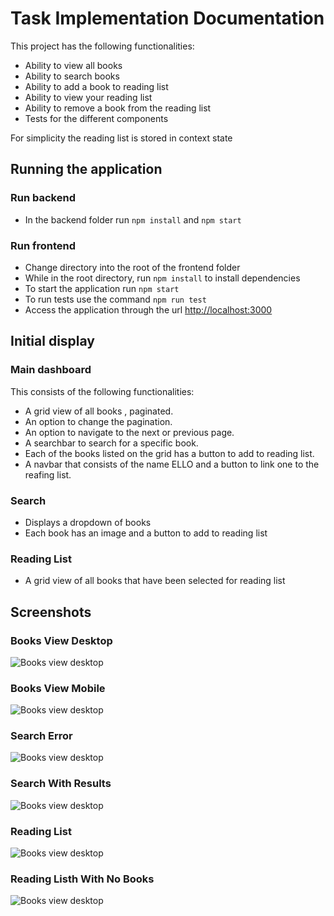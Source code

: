 # Task Implementation Documentation

This project has the following functionalities:
- Ability to view all books
- Ability to search books 
- Ability to add a book to reading list 
- Ability to view your reading list 
- Ability to remove a book from the reading list 
- Tests for the different components

For simplicity the reading list is stored in context state

## Running the application

### Run backend 

- In the backend folder run `npm install` and `npm start`
  
### Run frontend
 
- Change directory into the root of the frontend folder 
- While in the root directory, run `npm install` to install dependencies 
- To start the application run `npm start` 
- To run tests use the command `npm run test`
- Access the application through the url [http://localhost:3000](http://localhost:3000)


## Initial display

### Main dashboard 

This consists of the following functionalities:
- A grid view of all books , paginated.
- An option to change the pagination.
- An option to navigate to the next or previous page.
- A searchbar to search for a specific book.
- Each of the books listed on the grid has a button to add to reading list.
- A navbar that consists of the name ELLO and a button to link one to the reafing list.

### Search 

- Displays a dropdown of books 
- Each book has an image and a button to add to reading list 
  
### Reading List

- A grid view of all books that have been selected for reading list  

## Screenshots

### Books View Desktop

![Books view desktop](https://github.com/awa-73/fullstack-take-home-test/blob/main/frontend/src/docs/desktop.png)


### Books View Mobile

![Books view desktop](https://github.com/awa-73/fullstack-take-home-test/blob/main/frontend/src/docs/mobile.png)


### Search Error
![Books view desktop](https://github.com/awa-73/fullstack-take-home-test/blob/main/frontend/src/docs/search-error.png)

### Search With Results
![Books view desktop](https://github.com/awa-73/fullstack-take-home-test/blob/main/frontend/src/docs/search.png)


### Reading List
![Books view desktop](https://github.com/awa-73/fullstack-take-home-test/blob/main/frontend/src/docs/reading-list.png)

### Reading Listh With No Books
![Books view desktop](https://github.com/awa-73/fullstack-take-home-test/blob/main/frontend/src/docs/reading-list-no-books.png)


